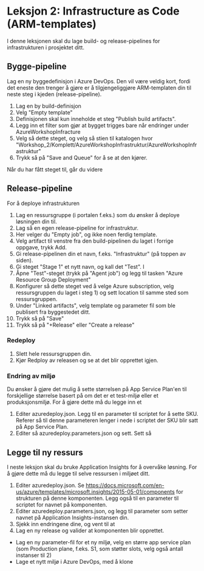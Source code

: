 # Leksjon 2: Infrastructure as Code (ARM-templates)

I denne leksjonen skal du lage build- og release-pipelines for infrastrukturen i prosjektet ditt.

## Bygge-pipeline 
Lag en ny byggedefinisjon i Azure DevOps. Den vil være veldig kort, fordi det eneste den trenger å gjøre er å tilgjengeliggjøre ARM-templaten din til neste steg i kjeden (release-pipeline).

1. Lag en by build-definisjon
2. Velg "Empty template"
2. Definisjonen skal kun inneholde et steg "Publish build artifacts". 
3. Legg inn et filter som gjør at bygget trigges bare når endringer under AzureWorkshopInfracture 
4. Velg så dette steget, og velg så stien til katalogen hvor  "Workshop_2/Komplett/AzureWorkshopInfrastruktur/AzureWorkshopInfrastruktur"
5. Trykk så på "Save and Queue" for å se at den kjører.

Når du har fått steget til, går du videre

## Release-pipeline

For å deploye infrastrukturen 

1. Lag en ressursgruppe (i portalen f.eks.) som du ønsker å deploye løsningen din til. 
2. Lag så en egen release-pipeline for infrastruktur.
3. Her velger du "Empty job", og ikke noen ferdig template.
4. Velg artifact til venstre fra den build-pipelinen du laget i forrige oppgave, trykk Add.
4. Gi release-pipelinen din et navn, f.eks. "Infrastruktur" (på toppen av siden).
5. Gi steget "Stage 1" et nytt navn, og kall det "Test". I 
5. Åpne "Test"-steget (trykk på "Agent job") og legg til tasken "Azure Resource Group Deployment"
6. Konfigurer så dette steget ved å velge Azure subscription, velg ressursgruppen du laget i steg 1) og sett location til samme sted som ressursgruppen.
7. Under "Linked artifacts", velg template og parameter fil som ble publisert fra byggestedet ditt.
4. Trykk så på "Save"
5. Trykk så på "+Release" eller "Create a release"

### Redeploy

1. Slett hele ressursgruppen din.
2. Kjør Redploy av releasen og se at det blir opprettet igjen.

### Endring av miljø
Du ønsker å gjøre det mulig å sette størrelsen på App Service Plan'en til forskjellige størrelse basert på om det er et test-miljø eller
et produksjonsmiljø. For å gjøre dette må du legge inn et 

1. Editer azuredeploy.json. Legg til en parameter til scriptet for å sette SKU. Referer så til denne parameteren lenger i nede i scriptet der SKU blir satt på App Service Plan.
2. Editer så azuredeploy.parameters.json og sett. Sett så 



## Legge til ny ressurs

I neste leksjon skal du bruke Application Insights for å overvåke løsning. For å gjøre dette må du legge til selve ressursen i miljøet ditt.

1. Editer azuredeploy.json. Se https://docs.microsoft.com/en-us/azure/templates/microsoft.insights/2015-05-01/components for strukturen på denne komponenten. Legg også til en parameter til scriptet for navnet på komponenten.
2. Editer azuredeploy.parameters.json, og legg til parameter som setter navnet på Application Insights-instansen din.
3. Sjekk inn endringene dine, og vent til at 
4. Lag en ny release og valider at komponenten blir opprettet. 


- Lag en ny parameter-fil for et ny miljø, velg en større app service plan (som Production plane, f.eks. S1, som støtter slots, velg også antall instanser til 2) 
- Lage et nytt miljø i Azure DevOps, med å klone





